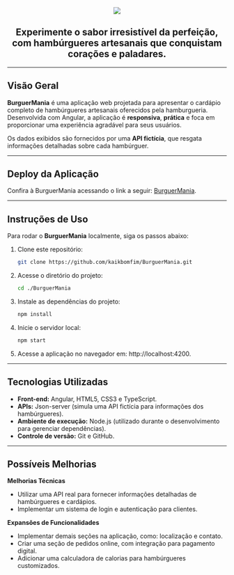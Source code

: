 <div align="center">
  <img src="https://readme-typing-svg.demolab.com?font=Fira+Code&size=50&duration=3000&pause=200&color=F7B062FF&center=true&vCenter=true&multiline=true&random=false&width=435&height=100&lines=BurguerMania"> 
</div>

<h2 align="center">Experimente o sabor irresistível da perfeição, com hambúrgueres artesanais que conquistam corações e paladares.</h2>

---

## **Visão Geral**

**BurguerMania** é uma aplicação web projetada para apresentar o cardápio completo de hambúrgueres artesanais oferecidos pela hamburgueria. Desenvolvida com Angular, a aplicação é **responsiva**, **prática** e foca em proporcionar uma experiência agradável para seus usuários.

Os dados exibidos são fornecidos por uma **API fictícia**, que resgata informações detalhadas sobre cada hambúrguer.

---

## Deploy da Aplicação

Confira à BurguerMania acessando o link a seguir: [BurguerMania](https://burguermania-onrender.com/).

---

## **Instruções de Uso**

Para rodar o **BurguerMania** localmente, siga os passos abaixo:

1. Clone este repositório:

   ```bash
   git clone https://github.com/kaikbomfim/BurguerMania.git
   ```

2. Acesse o diretório do projeto:

   ```bash
   cd ./BurguerMania
   ```

3. Instale as dependências do projeto:

   ```bash
   npm install
   ```

4. Inicie o servidor local:

   ```bash
   npm start
   ```

5. Acesse a aplicação no navegador em: http://localhost:4200.

---

## Tecnologias Utilizadas

- **Front-end:** Angular, HTML5, CSS3 e TypeScript.
- **APIs:** Json-server (simula uma API fictícia para informações dos hambúrgueres).
- **Ambiente de execução:** Node.js (utilizado durante o desenvolvimento para gerenciar dependências).
- **Controle de versão:** Git e GitHub.

---

## Possíveis Melhorias

**Melhorias Técnicas**

- Utilizar uma API real para fornecer informações detalhadas de hambúrgueres e cardápios.
- Implementar um sistema de login e autenticação para clientes.

**Expansões de Funcionalidades**

- Implementar demais seções na aplicação, como: localização e contato.
- Criar uma seção de pedidos online, com integração para pagamento digital.
- Adicionar uma calculadora de calorias para hambúrgueres customizados.
